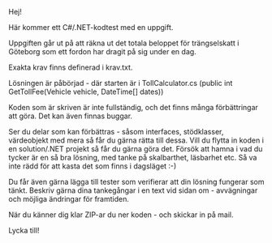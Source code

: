 Hej!

Här kommer ett C#/.NET-kodtest med en uppgift. 

Uppgiften går ut på att räkna ut det totala beloppet för trängselskatt i Göteborg som ett fordon har dragit på sig under en dag.

Exakta krav finns definerad i krav.txt. 

Lösningen är påbörjad - där starten är i TollCalculator.cs (public int GetTollFee(Vehicle vehicle, DateTime[] dates))

Koden som är skriven är inte fullständig, och det finns många förbättringar att göra.
Det kan även finnas buggar. 

Ser du delar som kan förbättras - såsom interfaces, stödklasser, värdeobjekt med mera så får du gärna rätta till dessa.
Vill du flytta in koden i en solution/.NET projekt så får du gärna göra det.
Försök att hamna i vad du tycker är en så bra lösning, med tanke på skalbarthet, läsbarhet etc. Så va inte rädd för att kasta det som finns i dagsläget :-)

Du får även gärna lägga till tester som verifierar att din lösning fungerar som tänkt.
Beskriv gärna dina tankegångar i en text vid sidan om - avvägningar och möjliga ändringar för framtiden.

När du känner dig klar ZIP-ar du ner koden - och skickar in på mail.

Lycka till!



